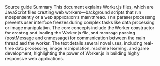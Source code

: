 Source guide
Summary
This document explains Worker.js files, which are JavaScript files creating web workers—background scripts that run independently of a web application's main thread. This parallel processing prevents user interface freezes during complex tasks like data processing or image manipulation. The core concepts include the Worker constructor for creating and loading the Worker.js file, and message passing (postMessage and onmessage) for communication between the main thread and the worker. The text details several novel uses, including real-time data processing, image manipulation, machine learning, and game development, highlighting the power of Worker.js in building highly responsive web applications.
